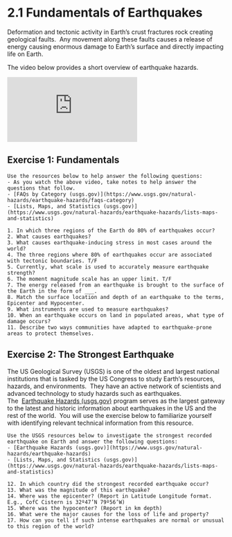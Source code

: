# 2.1 Fundamentals of Earthquakes

Deformation and tectonic activity in Earth’s crust fractures rock creating geological faults.  Any movement along these faults causes a release of energy causing enormous damage to Earth’s surface and directly impacting life on Earth.

The video below provides a short overview of earthquake hazards.  

<div class="container">
<iframe src="https://www.youtube.com/embed/_r_nFT2m-Vg" 
frameborder="0" allowfullscreen class="video"></iframe>
</div>

## Exercise 1: Fundamentals

```{admonition} Introduction to Earthquakes
Use the resources below to help answer the following questions:
- As you watch the above video, take notes to help answer the questions that follow.
- [FAQs by Category (usgs.gov)](https://www.usgs.gov/natural-hazards/earthquake-hazards/faqs-category)
- [Lists, Maps, and Statistics (usgs.gov)](https://www.usgs.gov/natural-hazards/earthquake-hazards/lists-maps-and-statistics)

1. In which three regions of the Earth do 80% of earthquakes occur?
2. What causes earthquakes?
3. What causes earthquake-inducing stress in most cases around the world?
4. The three regions where 80% of earthquakes occur are associated with tectonic boundaries. T/F
5. Currently, what scale is used to accurately measure earthquake strength?
6. The moment magnitude scale has an upper limit. T/F
7. The energy released from an earthquake is brought to the surface of the Earth in the form of ___.
8. Match the surface location and depth of an earthquake to the terms, Epicenter and Hypocenter.
9. What instruments are used to measure earthquakes?
10. When an earthquake occurs on land in populated areas, what type of damage occurs?
11. Describe two ways communities have adapted to earthquake-prone areas to protect themselves.
```


## Exercise 2: The Strongest Earthquake

The US Geological Survey (USGS) is one of the oldest and largest national institutions that is tasked by the US Congress to study Earth’s resources, hazards, and environments.  They have an active network of scientists and advanced technology to study hazards such as earthquakes.  The  [Earthquake Hazards (usgs.gov)](https://www.usgs.gov/natural-hazards/earthquake-hazards) program serves as the largest gateway to the latest and historic information about earthquakes in the US and the rest of the world.  You will use the exercise below to familiarize yourself with identifying relevant technical information from this resource.

```{admonition} The Strongest Recorded Earthquake
Use the USGS resources below to investigate the strongest recorded earthquake on Earth and answer the following questions:
- [Earthquake Hazards (usgs.gov)](https://www.usgs.gov/natural-hazards/earthquake-hazards)
- [Lists, Maps, and Statistics (usgs.gov)](https://www.usgs.gov/natural-hazards/earthquake-hazards/lists-maps-and-statistics)

12. In which country did the strongest recorded earthquake occur?
13. What was the magnitude of this earthquake?
14. Where was the epicenter? (Report in Latitude Longitude format. E.g., CofC Cistern is 32º47’N 79º56’W)
15. Where was the hypocenter? (Report in km depth)
16. What were the major causes for the loss of life and property?
17. How can you tell if such intense earthquakes are normal or unusual to this region of the world?

```